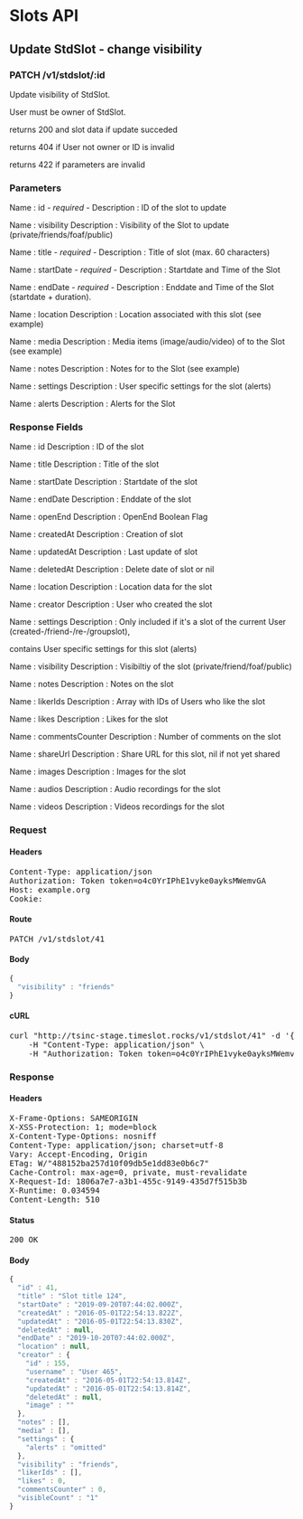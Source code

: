 # Slots API

## Update StdSlot - change visibility

### PATCH /v1/stdslot/:id

Update visibility of StdSlot.

User must be owner of StdSlot.

returns 200 and slot data if update succeded 

returns 404 if User not owner or ID is invalid

returns 422 if parameters are invalid

### Parameters

Name : id *- required -*
Description : ID of the slot to update

Name : visibility
Description : Visibility of the Slot to update (private/friends/foaf/public)

Name : title *- required -*
Description : Title of slot (max. 60 characters)

Name : startDate *- required -*
Description : Startdate and Time of the Slot

Name : endDate *- required -*
Description : Enddate and Time of the Slot (startdate + duration).

Name : location
Description : Location associated with this slot (see example)

Name : media
Description : Media items (image/audio/video) of to the Slot (see example)

Name : notes
Description : Notes for to the Slot (see example)

Name : settings
Description : User specific settings for the slot (alerts)

Name : alerts
Description : Alerts for the Slot


### Response Fields

Name : id
Description : ID of the slot

Name : title
Description : Title of the slot

Name : startDate
Description : Startdate of the slot

Name : endDate
Description : Enddate of the slot

Name : openEnd
Description : OpenEnd Boolean Flag

Name : createdAt
Description : Creation of slot

Name : updatedAt
Description : Last update of slot

Name : deletedAt
Description : Delete date of slot or nil

Name : location
Description : Location data for the slot

Name : creator
Description : User who created the slot

Name : settings
Description : Only included if it&#39;s a slot of the current User (created-/friend-/re-/groupslot),

contains User specific settings for this slot (alerts)

Name : visibility
Description : Visibiltiy of the slot (private/friend/foaf/public)

Name : notes
Description : Notes on the slot

Name : likerIds
Description : Array with IDs of Users who like the slot

Name : likes
Description : Likes for the slot

Name : commentsCounter
Description : Number of comments on the slot

Name : shareUrl
Description : Share URL for this slot, nil if not yet shared

Name : images
Description : Images for the slot

Name : audios
Description : Audio recordings for the slot

Name : videos
Description : Videos recordings for the slot

### Request

#### Headers

<pre>Content-Type: application/json
Authorization: Token token=o4c0YrIPhE1vyke0ayksMWemvGA
Host: example.org
Cookie: </pre>

#### Route

<pre>PATCH /v1/stdslot/41</pre>

#### Body
```javascript
{
  "visibility" : "friends"
}
```


#### cURL

<pre class="request">curl &quot;http://tsinc-stage.timeslot.rocks/v1/stdslot/41&quot; -d &#39;{&quot;visibility&quot;:&quot;friends&quot;}&#39; -X PATCH \
	-H &quot;Content-Type: application/json&quot; \
	-H &quot;Authorization: Token token=o4c0YrIPhE1vyke0ayksMWemvGA&quot;</pre>

### Response

#### Headers

<pre>X-Frame-Options: SAMEORIGIN
X-XSS-Protection: 1; mode=block
X-Content-Type-Options: nosniff
Content-Type: application/json; charset=utf-8
Vary: Accept-Encoding, Origin
ETag: W/&quot;488152ba257d10f09db5e1dd83e0b6c7&quot;
Cache-Control: max-age=0, private, must-revalidate
X-Request-Id: 1806a7e7-a3b1-455c-9149-435d7f515b3b
X-Runtime: 0.034594
Content-Length: 510</pre>

#### Status

<pre>200 OK</pre>

#### Body

```javascript
{
  "id" : 41,
  "title" : "Slot title 124",
  "startDate" : "2019-09-20T07:44:02.000Z",
  "createdAt" : "2016-05-01T22:54:13.822Z",
  "updatedAt" : "2016-05-01T22:54:13.830Z",
  "deletedAt" : null,
  "endDate" : "2019-10-20T07:44:02.000Z",
  "location" : null,
  "creator" : {
    "id" : 155,
    "username" : "User 465",
    "createdAt" : "2016-05-01T22:54:13.814Z",
    "updatedAt" : "2016-05-01T22:54:13.814Z",
    "deletedAt" : null,
    "image" : ""
  },
  "notes" : [],
  "media" : [],
  "settings" : {
    "alerts" : "omitted"
  },
  "visibility" : "friends",
  "likerIds" : [],
  "likes" : 0,
  "commentsCounter" : 0,
  "visibleCount" : "1"
}
```

